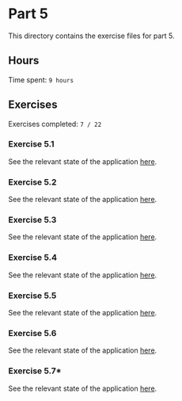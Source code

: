 # Part 5

This directory contains the exercise files for part 5.

## Hours

Time spent: `9 hours`

## Exercises

Exercises completed: `7 / 22`

### Exercise 5.1

See the relevant state of the application [here](https://github.com/rikurauhala/fullstack/tree/b11711050662eb8e0c371ea7a46454a28adf6362/exercises/part05/bloglist-frontend).

### Exercise 5.2

See the relevant state of the application [here](https://github.com/rikurauhala/fullstack/tree/c57f77330b2963dda74c4d69b4f4ed94b866ac65/exercises/part05/bloglist-frontend).

### Exercise 5.3

See the relevant state of the application [here](https://github.com/rikurauhala/fullstack/tree/3ffa7d4c10ad80e3c1d814e3baa57fc2843845a6/exercises/part05/bloglist-frontend).

### Exercise 5.4

See the relevant state of the application [here](https://github.com/rikurauhala/fullstack/tree/3844405484b6c96352ef9cb43ddf9dd3d9467b7d/exercises/part05/bloglist-frontend).

### Exercise 5.5

See the relevant state of the application [here](https://github.com/rikurauhala/fullstack/tree/9af727ff1c743e2176f7ecac8afe9bd44b51fb1c/exercises/part05/bloglist-frontend).

### Exercise 5.6

See the relevant state of the application [here](https://github.com/rikurauhala/fullstack/tree/9af727ff1c743e2176f7ecac8afe9bd44b51fb1c/exercises/part05/bloglist-frontend).

### Exercise 5.7*

See the relevant state of the application [here](https://github.com/rikurauhala/fullstack/tree/125626bb8f2198fbd503aeb62af2a76719862454/exercises/part05/bloglist-frontend).
